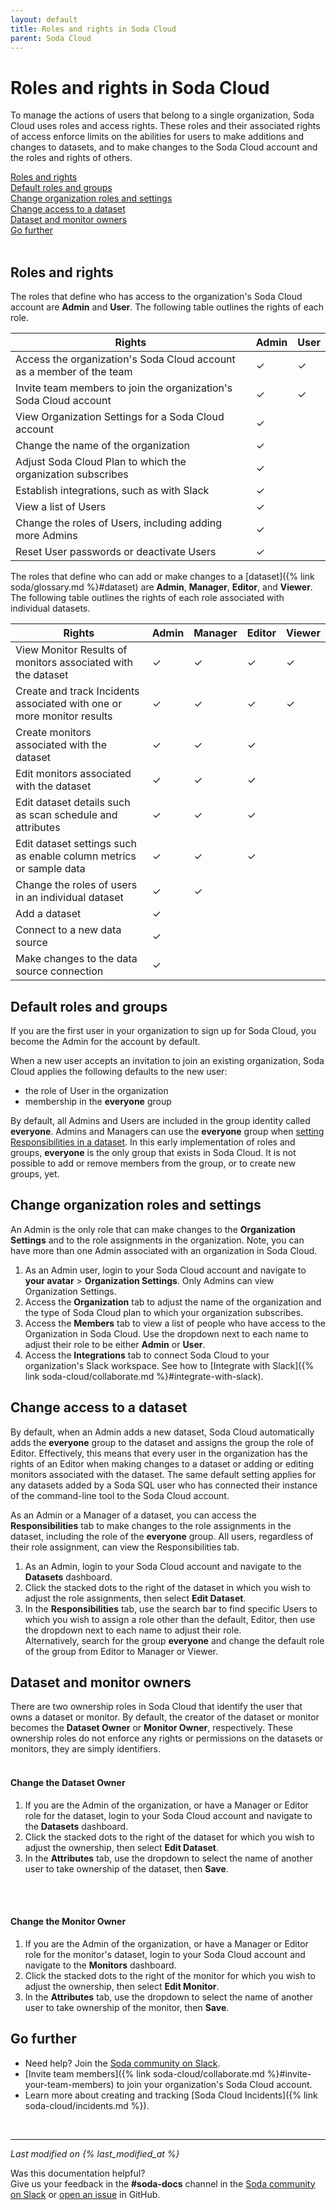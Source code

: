 ```yaml
---
layout: default
title: Roles and rights in Soda Cloud
parent: Soda Cloud
---
```


# Roles and rights in Soda Cloud

To manage the actions of users that belong to a single organization, Soda Cloud uses roles and access rights. These roles and their associated rights of access enforce limits on the abilities for users to make additions and changes to datasets, and to make changes to the Soda Cloud account and the roles and rights of others.

[Roles and rights](#roles-and-rights)<br />
[Default roles and groups](#default-roles-and-groups)<br />
[Change organization roles and settings](#change-organization-roles-and-settings)<br />
[Change access to a dataset](#change-access-to-a-dataset)<br />
[Dataset and monitor owners](#dataset-and-monitor-owners)<br />
[Go further](#go-further)<br />
<br />


## Roles and rights

The roles that define who has access to the organization's Soda Cloud account are **Admin** and **User**. The following table outlines the rights of each role.

| Rights                                                                 | Admin | User |
|------------------------------------------------------------------------|-------|------|
| Access the organization's Soda Cloud account as a member of the team   |   ✓   |   ✓  |
| Invite team members to join the organization's Soda Cloud account      |   ✓   |   ✓  |
| View Organization Settings for a Soda Cloud account                    |   ✓   |      |
| Change the name of the organization                                    |   ✓   |      |
| Adjust Soda Cloud Plan to which the organization subscribes            |   ✓   |      |
| Establish integrations, such as with Slack                             |   ✓   |      |
| View a list of Users                                                   |   ✓   |      |
| Change the roles of Users, including adding more Admins                |   ✓   |      |
| Reset User passwords or deactivate Users                               |   ✓   |      |


The roles that define who can add or make changes to a [dataset]({% link soda/glossary.md %}#dataset) are **Admin**, **Manager**, **Editor**, and **Viewer**. The following table outlines the rights of each role associated with individual datasets.

| Rights                                                                   | Admin | Manager | Editor | Viewer |
|--------------------------------------------------------------------------|-------|---------|--------|--------|
| View Monitor Results of monitors associated with the dataset             |   ✓   |    ✓    |    ✓   |    ✓   |
| Create and track Incidents associated with one or more monitor results   |   ✓   |    ✓    |    ✓   |    ✓   |
| Create monitors associated with the dataset                              |   ✓   |    ✓    |    ✓   |        |
| Edit monitors associated with the dataset                                |   ✓   |    ✓    |    ✓   |        |
| Edit dataset details such as scan schedule and attributes                |   ✓   |    ✓    |    ✓   |        |
| Edit dataset settings such as enable column metrics or sample data       |   ✓   |    ✓    |    ✓   |        |
| Change the roles of users in an individual dataset                       |   ✓   |    ✓    |        |        |
| Add a dataset                                                            |   ✓   |         |        |        |
| Connect to a new data source                                             |   ✓   |         |        |        |
| Make changes to the data source connection                               |   ✓   |         |        |        |


## Default roles and groups

If you are the first user in your organization to sign up for Soda Cloud, you become the Admin for the account by default.

When a new user accepts an invitation to join an existing organization, Soda Cloud applies the following defaults to the new user:
- the role of User in the organization
- membership in the **everyone** group

By default, all Admins and Users are included in the group identity called **everyone**. Admins and Managers can use the **everyone** group when [setting Responsibilities in a dataset](#change-access-to-a-dataset). In this early implementation of roles and groups, **everyone** is the only group that exists in Soda Cloud. It is not possible to add or remove members from the group, or to create new groups, yet.


## Change organization roles and settings

An Admin is the only role that can make changes to the **Organization Settings** and to the role assignments in the organization. Note, you can have more than one Admin associated with an organization in Soda Cloud.

1. As an Admin user, login to your Soda Cloud account and navigate to **your avatar** > **Organization Settings**. Only Admins can view Organization Settings.
2. Access the **Organization** tab to adjust the name of the organization and the type of Soda Cloud plan to which your organization subscribes.
3. Access the **Members** tab to view a list of people who have access to the Organization in Soda Cloud. Use the dropdown next to each name to adjust their role to be either **Admin** or **User**.
4. Access the **Integrations** tab to connect Soda Cloud to your organization's Slack workspace. See how to [Integrate with Slack]({% link soda-cloud/collaborate.md %}#integrate-with-slack).

## Change access to a dataset

By default, when an Admin adds a new dataset, Soda Cloud automatically adds the **everyone** group to the dataset and assigns the group the role of Editor. Effectively, this means that every user in the organization has the rights of an Editor when making changes to a dataset or adding or editing monitors associated with the dataset. The same default setting applies for any datasets added by a Soda SQL user who has connected their instance of the command-line tool to the Soda Cloud account.

As an Admin or a Manager of a dataset, you can access the **Responsibilities** tab to make changes to the role assignments in the dataset, including the role of the **everyone** group. All users, regardless of their role assignment, can view the Responsibilities tab.

1. As an Admin, login to your Soda Cloud account and navigate to the **Datasets** dashboard.
2. Click the stacked dots to the right of the dataset in which you wish to adjust the role assignments, then select **Edit Dataset**.
3. In the **Responsibilities** tab, use the search bar to find specific Users to which you wish to assign a role other than the default, Editor, then use the dropdown next to each name to adjust their role. <br /> Alternatively, search for the group **everyone** and change the default role of the group from Editor to Manager or Viewer.


## Dataset and monitor owners

There are two ownership roles in Soda Cloud that identify the user that owns a dataset or monitor. By default, the creator of the dataset or monitor becomes the **Dataset Owner** or **Monitor Owner**, respectively. These ownership roles do not enforce any rights or permissions on the datasets or monitors, they are simply identifiers.
<br />
<br />

#### Change the Dataset Owner

1. If you are the Admin of the organization, or have a Manager or Editor role for the dataset, login to your Soda Cloud account and navigate to the **Datasets** dashboard.
2. Click the stacked dots to the right of the dataset for which you wish to adjust the ownership, then select **Edit Dataset**.
3. In the **Attributes** tab, use the dropdown to select the name of another user to take ownership of the dataset, then **Save**.
<br />
<br />

#### Change the Monitor Owner

1. If you are the Admin of the organization, or have a Manager or Editor role for the monitor's dataset, login to your Soda Cloud account and navigate to the **Monitors** dashboard.
2. Click the stacked dots to the right of the monitor for which you wish to adjust the ownership, then select **Edit Monitor**.
3. In the **Attributes** tab, use the dropdown to select the name of another user to take ownership of the monitor, then **Save**.

## Go further

* Need help? Join the <a href="http://community.soda.io/slack" target="_blank"> Soda community on Slack</a>.
* [Invite team members]({% link soda-cloud/collaborate.md %}#invite-your-team-members) to join your organization's Soda Cloud account.
* Learn more about creating and tracking [Soda Cloud Incidents]({% link soda-cloud/incidents.md %}).
<br />

---
*Last modified on {% last_modified_at %}*

Was this documentation helpful? <br /> Give us your feedback in the **#soda-docs** channel in the <a href="http://community.soda.io/slack" target="_blank"> Soda community on Slack</a> or <a href="https://github.com/sodadata/docs/issues/new" target="_blank">open an issue</a> in GitHub.